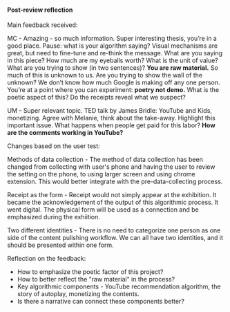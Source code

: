 #### Post-review reflection
Main feedback received:

MC - Amazing - so much information. Super interesting thesis, you’re in a good place. Pause: what is your algorithm saying? Visual mechanisms are great, but need to fine-tune and re-think the message. What are you saying in this piece? How much are my eyeballs worth? What is the unit of value? What are you trying to show (in two sentences)? **You are raw material.** So much of this is unknown to us. Are you trying to show the wall of the unknown? We don’t know how much Google is making off any one person. You’re at a point where you can experiment: **poetry not demo.** What is the poetic aspect of this? Do the receipts reveal what we suspect?

UM - Super relevant topic. TED talk by James Bridle: YouTube and Kids, monetizing. Agree with Melanie, think about the take-away. Highlight this important issue. What happens when people get paid for this labor? **How are the comments working in YouTube?**

Changes based on the user test:

Methods of data collection - The method of data collection has been changed from collecting with user's phone and having the user to review the setting on the phone, to using larger screen and using chrome extension. This would better integrate with the pre-data-collecting process.

Receipt as the form - Receipt would not simply appear at the exhibition. It became the acknowledgement of the output of this algorithmic process. It went digital. The physical form will be used as a connection and be emphasized during the exhiition.

Two different identities - There is no need to categorize one person as one side of the content pulishing workflow. We can all have two identities, and it should be presented within one form.

Reflection on the feedback:
* How to emphasize the poetic factor of this project?
* How to better reflect the "raw material" in the process?
* Key algorithmic components - YouTube recommendation algorithm, the story of autoplay, monetizing the contents.
* Is there a narrative can connect these components better?